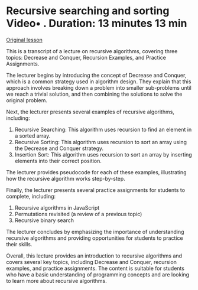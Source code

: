 # Recursive searching and sorting Video• . Duration: 13 minutes 13 min

[Original lesson](https://www.coursera.org/learn/uol-algorithms-and-data-structures-1/lecture/BCBbu/recursive-searching-and-sorting)

This is a transcript of a lecture on recursive algorithms, covering three topics: Decrease and Conquer, Recursion Examples, and Practice Assignments.

The lecturer begins by introducing the concept of Decrease and Conquer, which is a common strategy used in algorithm design. They explain that this approach involves breaking down a problem into smaller sub-problems until we reach a trivial solution, and then combining the solutions to solve the original problem.

Next, the lecturer presents several examples of recursive algorithms, including:

1. Recursive Searching: This algorithm uses recursion to find an element in a sorted array.
2. Recursive Sorting: This algorithm uses recursion to sort an array using the Decrease and Conquer strategy.
3. Insertion Sort: This algorithm uses recursion to sort an array by inserting elements into their correct position.

The lecturer provides pseudocode for each of these examples, illustrating how the recursive algorithm works step-by-step.

Finally, the lecturer presents several practice assignments for students to complete, including:

1. Recursive algorithms in JavaScript
2. Permutations revisited (a review of a previous topic)
3. Recursive binary search

The lecturer concludes by emphasizing the importance of understanding recursive algorithms and providing opportunities for students to practice their skills.

Overall, this lecture provides an introduction to recursive algorithms and covers several key topics, including Decrease and Conquer, recursion examples, and practice assignments. The content is suitable for students who have a basic understanding of programming concepts and are looking to learn more about recursive algorithms.

